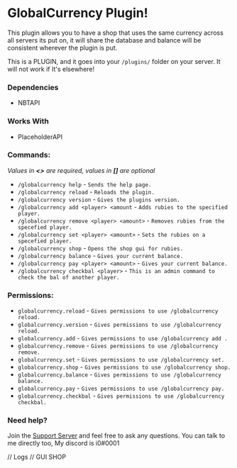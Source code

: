 # GlobalCurrency Plugin!

This plugin allows you to have a shop that uses the same currency across all servers its put on, it will share the database
and balance will be consistent wherever the plugin is put.

This is a PLUGIN, and it goes into your `/plugins/` folder on your server. It will not work if It's elsewhere!

### Dependencies

- NBTAPI

### Works With

- PlaceholderAPI

### Commands:

*Values in **<>** are required, values in **[]** are optional*

- ``/globalcurrency help`` - ``Sends the help page.``
- ``/globalcurrency reload`` - ``Reloads the plugin.``
- ``/globalcurrency version`` - ``Gives the plugins version.``
- ``/globalcurrency add <player> <amount`` - ``Adds rubies to the specified player.``
- ``/globalcurrency remove <player> <amount>`` - ``Removes rubies from the specefied player.``
- ``/globalcurrency set <player> <amount>`` - ``Sets the rubies on a specefied player.``
- ``/globalcurrency shop`` - ``Opens the shop gui for rubies.``
- ``/globalcurrency balance`` - ``Gives your current balance.``
- ``/globalcurrency pay <player> <amount>`` - ``Gives your current balance.``
- ``/globalcurrency checkbal <player>`` - ``This is an admin command to check the bal of another player.``

### Permissions:

- ```globalcurrency.reload```   - ``Gives permissions to use /globalcurrency reload.``
- ```globalcurrency.version```   - ``Gives permissions to use /globalcurrency reload.``
- ```globalcurrency.add```   - ``Gives permissions to use /globalcurrency add .``
- ```globalcurrency.remove```   - ``Gives permissions to use /globalcurrency remove.``
- ```globalcurrency.set```   - ``Gives permissions to use /globalcurrency set.``
- ```globalcurrency.shop```   - ``Gives permissions to use /globalcurrency shop.``
- ```globalcurrency.balance```   - ``Gives permissions to use /globalcurrency balance.``
- ```globalcurrency.pay```   - ``Gives permissions to use /globalcurrency pay.``
- ```globalcurrency.checkbal```   - ``Gives permissions to use /globalcurrency checkbal.``

### Need help?

Join the [Support Server](https://discord.i0dev.com/) and feel free to ask any questions. You can talk to me directly
too, My discord is i0#0001

// Logs
// GUI SHOP